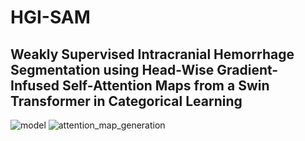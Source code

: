 # HGI-SAM
## Weakly Supervised Intracranial Hemorrhage Segmentation using Head-Wise Gradient-Infused Self-Attention Maps from a Swin Transformer in Categorical Learning

<p>
    <img src="https://github.com/ah-rasoulian/HGI-SAM/blob/master/extra/images/model.png"  alt="model"/>
    <img src="https://github.com/ah-rasoulian/HGI-SAM/blob/master/extra/images/attention_map_generation.png" alt="attention_map_generation"/>
</p>